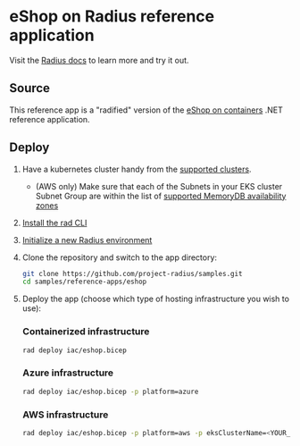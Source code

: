 # eShop on Radius reference application

Visit the [Radius docs](https://radapp.dev/getting-started/reference-apps/eshop/) to learn more and try it out.

## Source

This reference app is a "radified" version of the [eShop on containers](https://github.com/dotnet-architecture/eShopOnContainers) .NET reference application.

## Deploy

1. Have a kubernetes cluster handy from the [supported clusters](https://docs.radapp.dev/operations/platforms/kubernetes/supported-clusters/).
   - (AWS only) Make sure that each of the Subnets in your EKS cluster Subnet Group are within the list of [supported MemoryDB availability zones](https://docs.aws.amazon.com/memorydb/latest/devguide/subnetgroups.html) 
1. [Install the rad CLI](https://radapp.dev/getting-started/)
1. [Initialize a new Radius environment](https://radapp.dev/getting-started/)
1. Clone the repository and switch to the app directory:
   ```bash
   git clone https://github.com/project-radius/samples.git
   cd samples/reference-apps/eshop
   ```
1. Deploy the app (choose which type of hosting infrastructure you wish to use):

   ### Containerized infrastructure
   
    ```bash
    rad deploy iac/eshop.bicep
    ```

   ### Azure infrastructure
   
    ```bash
    rad deploy iac/eshop.bicep -p platform=azure
    ```

   ### AWS infrastructure
   
    ```bash
    rad deploy iac/eshop.bicep -p platform=aws -p eksClusterName=<YOUR_EKS_CLUSTER_NAME>
    ```
    
